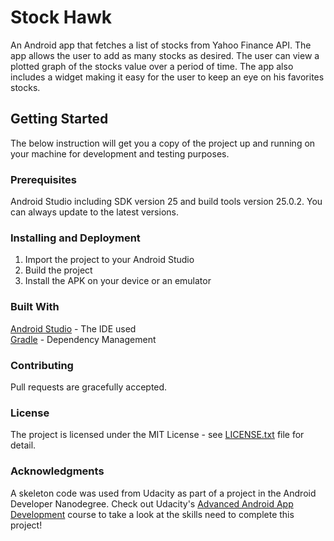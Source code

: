 # Stock Hawk

An Android app that fetches a list of stocks from Yahoo Finance API. The app allows the user to add as many stocks as desired. The user can view a plotted graph of the stocks value over a period of time. The app also includes a widget making it easy for the user to keep an eye on his favorites stocks. 

## Getting Started
The below instruction will get you a copy of the project up and running on your machine for development and testing purposes.
### Prerequisites
Android Studio including SDK version 25 and build tools version 25.0.2.
You can always update to the latest versions. 

### Installing and Deployment
1. Import the project to your Android Studio
2. Build the project
3. Install the APK on your device or an emulator

### Built With
[Android Studio](https://developer.android.com/studio/index.html) - The IDE used  
[Gradle](https://gradle.org/) - Dependency Management

### Contributing 
Pull requests are gracefully accepted. 

### License
The project is licensed under the MIT License - see [LICENSE.txt](LICENSE.txt) file for detail.

### Acknowledgments
A skeleton code was used from Udacity as part of a project in the Android Developer Nanodegree.
Check out Udacity's [Advanced Android App Development](https://www.udacity.com/course/advanced-android-app-development--ud855) course to take a look at the skills need to complete this project!

